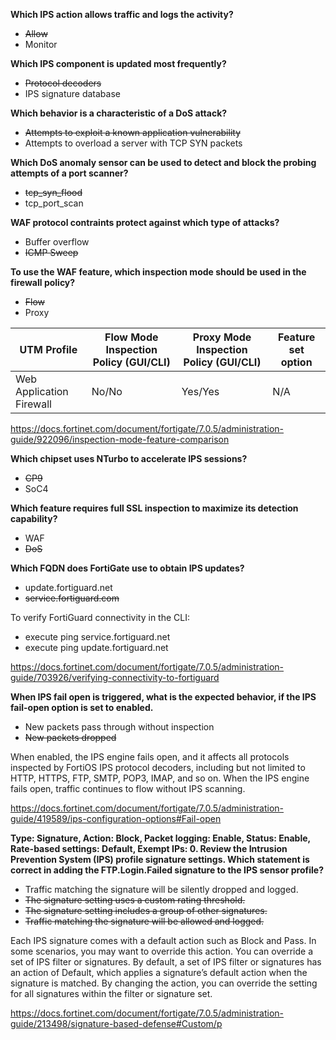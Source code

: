 **Which IPS action allows traffic and logs the activity?**

- ~~Allow~~
- Monitor

**Which IPS component is updated most frequently?**

- ~~Protocol decoders~~
- IPS signature database

**Which behavior is a characteristic of a DoS attack?**

- ~~Attempts to exploit a known application vulnerability~~
- Attempts to overload a server with TCP SYN packets

**Which DoS anomaly sensor can be used to detect and block the probing attempts of a port scanner?**

- ~~tcp_syn_flood~~
- tcp_port_scan

**WAF protocol contraints protect against which type of attacks?**

- Buffer overflow
- ~~ICMP Sweep~~

**To use the WAF feature, which inspection mode should be used in the firewall policy?**

- ~~Flow~~
- Proxy

| UTM Profile | Flow Mode Inspection Policy (GUI/CLI) | Proxy Mode Inspection Policy (GUI/CLI) | Feature set option |
| --- | --- | --- | ---|
| Web Application Firewall | No/No | Yes/Yes | N/A |

https://docs.fortinet.com/document/fortigate/7.0.5/administration-guide/922096/inspection-mode-feature-comparison

**Which chipset uses NTurbo to accelerate IPS sessions?**

- ~~CP9~~
- SoC4

**Which feature requires full SSL inspection to maximize its detection capability?**

- WAF
- ~~DoS~~

**Which FQDN does FortiGate use to obtain IPS updates?**

- update.fortiguard.net
- ~~service.fortiguard.com~~

To verify FortiGuard connectivity in the CLI:

- execute ping service.fortiguard.net
- execute ping update.fortiguard.net

https://docs.fortinet.com/document/fortigate/7.0.5/administration-guide/703926/verifying-connectivity-to-fortiguard

**When IPS fail open is triggered, what is the expected behavior, if the IPS fail-open option is set to enabled.**

- New packets pass through without inspection
- ~~New packets dropped~~

When enabled, the IPS engine fails open, and it affects all protocols inspected by FortiOS IPS protocol decoders, including but not limited to HTTP, HTTPS, FTP, SMTP, POP3, IMAP, and so on. When the IPS engine fails open, traffic continues to flow without IPS scanning.

https://docs.fortinet.com/document/fortigate/7.0.5/administration-guide/419589/ips-configuration-options#Fail-open

**Type: Signature, Action: Block, Packet logging: Enable, Status: Enable, Rate-based settings: Default, Exempt IPs: 0. Review the Intrusion Prevention System (IPS) profile signature settings. Which statement is correct in adding the FTP.Login.Failed signature to the IPS sensor profile?**

- Traffic matching the signature will be silently dropped and logged.
- ~~The signature setting uses a custom rating threshold.~~
- ~~The signature setting includes a group of other signatures.~~
- ~~Traffic matching the signature will be allowed and logged.~~

Each IPS signature comes with a default action such as Block and Pass. In some scenarios, you may want to override this action. You can override a set of IPS filter or signatures. By default, a set of IPS filter or signatures has an action of Default, which applies a signature’s default action when the signature is matched. By changing the action, you can override the setting for all signatures within the filter or signature set.

https://docs.fortinet.com/document/fortigate/7.0.5/administration-guide/213498/signature-based-defense#Custom/p
